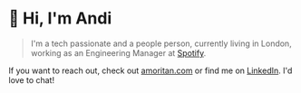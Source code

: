 # 👋 Hi, I'm Andi

> I'm a tech passionate and a people person, currently living in London, working as an Engineering Manager at [Spotify](https://spotify.github.io/).

If you want to reach out, check out [amoritan.com](https://amoritan.com) or find me on [LinkedIn](https://www.linkedin.com/in/amoritan/). I'd love to chat!
